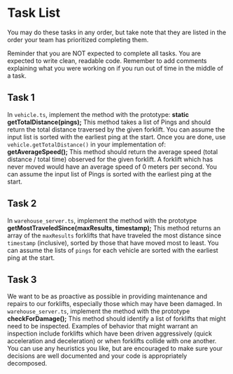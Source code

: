 # Task List

You may do these tasks in any order, but take note that they are listed in the order your team has prioritized completing them.

Reminder that you are NOT expected to complete all tasks. You are expected to write clean, readable code. Remember to add comments explaining what you were working on if you run out of time in the middle of a task.


## Task 1

In `vehicle.ts`, implement the method with the prototype:
**static getTotalDistance(pings);**
This method takes a list of Pings and should return the total distance traversed by the given forklift. You can assume the input list is sorted with the earliest ping at the start. Once you are done, use `vehicle.getTotalDistance()` in your implementation of:
**getAverageSpeed();**
This method should return the average speed (total distance / total time) observed for the given forklift. A forklift which has never moved would have an average speed of 0 meters per second. You can assume the input list of Pings is sorted with the earliest ping at the start.


## Task 2

In `warehouse_server.ts`, implement the method with the prototype
**getMostTraveledSince(maxResults, timestamp);**
This method returns an array of the `maxResults` forklifts that have traveled the most distance since `timestamp` (inclusive), sorted by those that have moved most to least. You can assume the lists of `pings` for each vehicle are sorted with the earliest ping at the start.


## Task 3

We want to be as proactive as possible in providing maintenance and repairs to our forklifts, especially those which may have been damaged. In `warehouse_server.ts`, implement the method with the prototype
**checkForDamage();**
This method should identify a list of forklifts that might need to be inspected. Examples of behavior that might warrant an inspection include forklifts which have been driven aggressively (quick acceleration and deceleration) or when forklifts collide with one another. You can use any heuristics you like, but are encouraged to make sure your decisions are well documented and your code is appropriately decomposed.

